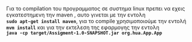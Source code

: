 Για το compilation του προγραμματος σε συστημα linux πρεπει 
να εχεις εγκατεστημενη την maven , 
αυτο γινεται με την εντολη <br> <b>```sudo apt-get install maven```</b>, 
για το compile χρησιμοποιούμε την εντολή <br> <b>```mvm install```</b> 
και για την εκτελεση της εφαρμογης την εντολη <br> <b>```java -cp target/Assigment-1.0-SNAPSHOT.jar org.hua.App.App```</b>
